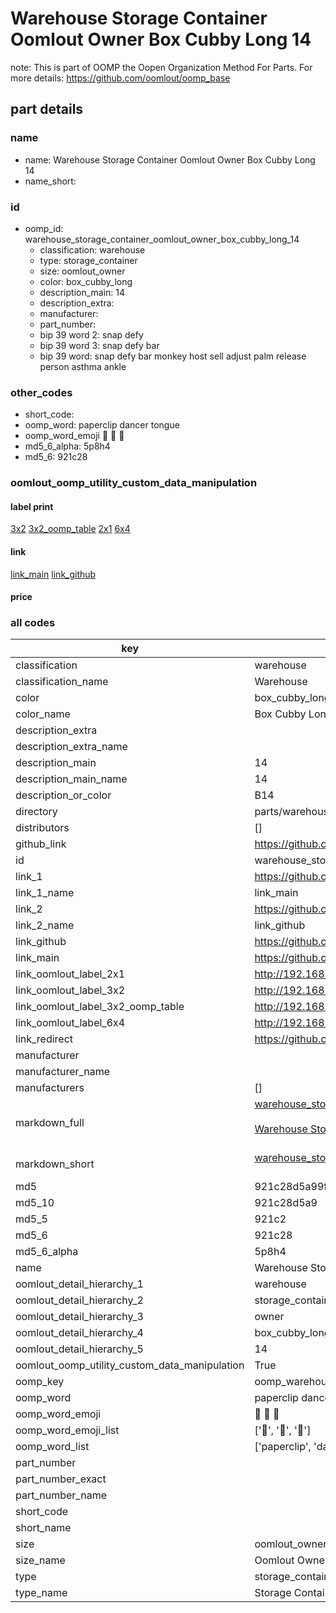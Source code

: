 # Warehouse Storage Container Oomlout Owner Box Cubby Long 14  

note: This is part of OOMP the Oopen Organization Method For Parts. For more details: https://github.com/oomlout/oomp_base

##  part details
  







### name
* name: Warehouse Storage Container Oomlout Owner Box Cubby Long 14
* name_short: 
### id
* oomp_id: warehouse_storage_container_oomlout_owner_box_cubby_long_14
  * classification: warehouse
  * type: storage_container
  * size: oomlout_owner
  * color: box_cubby_long
  * description_main: 14
  * description_extra: 
  * manufacturer: 
  * part_number: 
  * bip 39 word 2: snap defy
  * bip 39 word 3: snap defy bar
  * bip 39 word: snap defy bar monkey host sell adjust palm release person asthma ankle

### other_codes
* short_code: 
* oomp_word: paperclip dancer tongue
* oomp_word_emoji :paperclip: :dancer: :tongue:
* md5_6_alpha: 5p8h4
* md5_6: 921c28






### oomlout_oomp_utility_custom_data_manipulation
#### label print
[3x2](http://192.168.1.245:1112/?label=oomp%205p8h4)
[3x2_oomp_table](http://192.168.1.108:1112/?label=oomp%205p8h4)
[2x1](http://192.168.1.242:1112/?label=oomp%205p8h4)
[6x4](http://192.168.1.55:1112/?label=oomp%205p8h4)    

#### link

[link_main](https://github.com/oomlout/oomlout_oomp_version_1_messy/tree/main/parts/warehouse_storage_container_oomlout_owner_box_cubby_long_14) [link_github](https://github.com/oomlout/oomlout_oomp_version_1_messy/tree/main/parts/warehouse_storage_container_oomlout_owner_box_cubby_long_14)                             

#### price







### all codes 
| key | value |  
| --- | --- |  
| classification | warehouse |  
| classification_name | Warehouse |  
| color | box_cubby_long |  
| color_name | Box Cubby Long |  
| description_extra |  |  
| description_extra_name |  |  
| description_main | 14 |  
| description_main_name | 14 |  
| description_or_color | B14 |  
| directory | parts/warehouse_storage_container_oomlout_owner_box_cubby_long_14 |  
| distributors | [] |  
| github_link | https://github.com/oomlout/oomlout_oomp_part_src/tree/main/parts/warehouse_storage_container_oomlout_owner_box_cubby_long_14 |  
| id | warehouse_storage_container_oomlout_owner_box_cubby_long_14 |  
| link_1 | https://github.com/oomlout/oomlout_oomp_version_1_messy/tree/main/parts/warehouse_storage_container_oomlout_owner_box_cubby_long_14 |  
| link_1_name | link_main |  
| link_2 | https://github.com/oomlout/oomlout_oomp_version_1_messy/tree/main/parts/warehouse_storage_container_oomlout_owner_box_cubby_long_14 |  
| link_2_name | link_github |  
| link_github | https://github.com/oomlout/oomlout_oomp_version_1_messy/tree/main/parts/warehouse_storage_container_oomlout_owner_box_cubby_long_14 |  
| link_main | https://github.com/oomlout/oomlout_oomp_version_1_messy/tree/main/parts/warehouse_storage_container_oomlout_owner_box_cubby_long_14 |  
| link_oomlout_label_2x1 | http://192.168.1.242:1112/?label=oomp%205p8h4 |  
| link_oomlout_label_3x2 | http://192.168.1.245:1112/?label=oomp%205p8h4 |  
| link_oomlout_label_3x2_oomp_table | http://192.168.1.108:1112/?label=oomp%205p8h4 |  
| link_oomlout_label_6x4 | http://192.168.1.55:1112/?label=oomp%205p8h4 |  
| link_redirect | https://github.com/oomlout/oomlout_oomp_version_1_messy/tree/main/parts/warehouse_storage_container_oomlout_owner_box_cubby_long_14 |  
| manufacturer |  |  
| manufacturer_name |  |  
| manufacturers | [] |  
| markdown_full | [warehouse_storage_container_oomlout_owner_box_cubby_long_14](none)<br>[](none)<br>[Warehouse Storage Container Oomlout Owner Box Cubby Long 14](none)<br><br> |  
| markdown_short | [warehouse_storage_container_oomlout_owner_box_cubby_long_14](none)<br><br> |  
| md5 | 921c28d5a99f40730db708f224ce6e6a |  
| md5_10 | 921c28d5a9 |  
| md5_5 | 921c2 |  
| md5_6 | 921c28 |  
| md5_6_alpha | 5p8h4 |  
| name | Warehouse Storage Container Oomlout Owner Box Cubby Long 14 |  
| oomlout_detail_hierarchy_1 | warehouse |  
| oomlout_detail_hierarchy_2 | storage_container |  
| oomlout_detail_hierarchy_3 | owner |  
| oomlout_detail_hierarchy_4 | box_cubby_long |  
| oomlout_detail_hierarchy_5 | 14 |  
| oomlout_oomp_utility_custom_data_manipulation | True |  
| oomp_key | oomp_warehouse_storage_container_oomlout_owner_box_cubby_long_14 |  
| oomp_word | paperclip dancer tongue |  
| oomp_word_emoji | :paperclip: :dancer: :tongue: |  
| oomp_word_emoji_list | [':paperclip:', ':dancer:', ':tongue:'] |  
| oomp_word_list | ['paperclip', 'dancer', 'tongue'] |  
| part_number |  |  
| part_number_exact |  |  
| part_number_name |  |  
| short_code |  |  
| short_name |  |  
| size | oomlout_owner |  
| size_name | Oomlout Owner |  
| type | storage_container |  
| type_name | Storage Container |  
